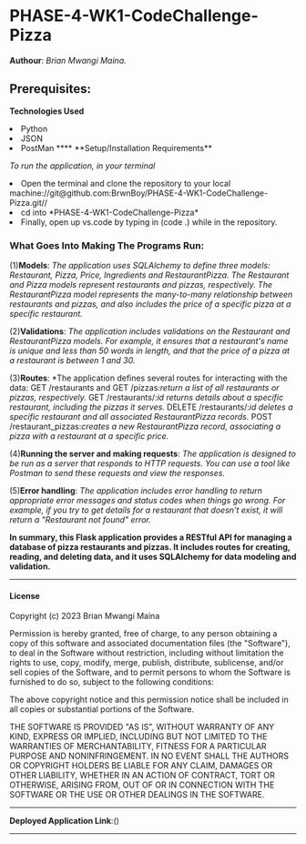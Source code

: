 # PHASE-4-WK1-CodeChallenge-Pizza
**Authour**: *Brian Mwangi Maina.*

## Prerequisites:

**Technologies Used**

<li>Python
<li>JSON
<li>PostMan
****
**Setup/Installation Requirements**

*To run the application, in your terminal*

<li>Open the terminal and clone the repository to your local machine://git@github.com:BrwnBoy/PHASE-4-WK1-CodeChallenge-Pizza.git//
<li>cd into *PHASE-4-WK1-CodeChallenge-Pizza*
<li>Finally, open up vs.code by typing in (code .) while in the repository.

### What Goes Into Making The Programs Run:

(1)**Models**: *The application uses SQLAlchemy to define three models: Restaurant, Pizza, Price, Ingredients and RestaurantPizza. The Restaurant and Pizza models represent restaurants and pizzas, respectively. The RestaurantPizza model represents the many-to-many relationship between restaurants and pizzas, and also includes the price of a specific pizza at a specific restaurant.*

(2)**Validations**: *The application includes validations on the Restaurant and RestaurantPizza models. For example, it ensures that a restaurant's name is unique and less than 50 words in length, and that the price of a pizza at a restaurant is between 1 and 30.*

(3)**Routes**: *The application defines several routes for interacting with the data:
GET /restaurants and GET /pizzas:*return a list of all restaurants or pizzas, respectively.*
GET /restaurants/:*id returns details about a specific restaurant, including the pizzas it serves.*
DELETE /restaurants/:*id deletes a specific restaurant and all associated RestaurantPizza records.*
POST /restaurant_pizzas:*creates a new RestaurantPizza record, associating a pizza with a restaurant at a specific price.*

(4)**Running the server and making requests**: *The application is designed to be run as a server that responds to HTTP requests. You can use a tool like Postman to send these requests and view the responses.*

(5)**Error handling**: *The application includes error handling to return appropriate error messages and status codes when things go wrong. For example, if you try to get details for a restaurant that doesn't exist, it will return a "Restaurant not found" error.*

**In summary, this Flask application provides a RESTful API for managing a database of pizza restaurants and pizzas. It includes routes for creating, reading, and deleting data, and it uses SQLAlchemy for data modeling and validation.**
****
#### License 

Copyright (c) 2023 Brian Mwangi Maina

Permission is hereby granted, free of charge, to any person obtaining a copy
of this software and associated documentation files (the "Software"), to deal
in the Software without restriction, including without limitation the rights
to use, copy, modify, merge, publish, distribute, sublicense, and/or sell
copies of the Software, and to permit persons to whom the Software is
furnished to do so, subject to the following conditions:

The above copyright notice and this permission notice shall be included in all
copies or substantial portions of the Software.

THE SOFTWARE IS PROVIDED "AS IS", WITHOUT WARRANTY OF ANY KIND, EXPRESS OR
IMPLIED, INCLUDING BUT NOT LIMITED TO THE WARRANTIES OF MERCHANTABILITY,
FITNESS FOR A PARTICULAR PURPOSE AND NONINFRINGEMENT. IN NO EVENT SHALL THE
AUTHORS OR COPYRIGHT HOLDERS BE LIABLE FOR ANY CLAIM, DAMAGES OR OTHER
LIABILITY, WHETHER IN AN ACTION OF CONTRACT, TORT OR OTHERWISE, ARISING FROM,
OUT OF OR IN CONNECTION WITH THE SOFTWARE OR THE USE OR OTHER DEALINGS IN THE
SOFTWARE.
****
**Deployed Application Link**:()
****